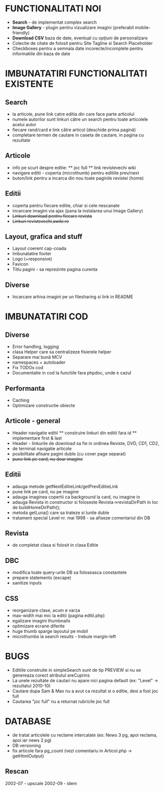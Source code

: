 
FUNCTIONALITATI NOI
======================================
* **Search** - de implementat complex search
* **Image Gallery** - plugin pentru vizualizare imagini (preferabil mobile-friendly)
* **Download CSV** baza de date, eventual cu opţiuni de personalizare
* Colectie de citate de folosit pentru Site Tagline si Search Placeholder
* Checkboxes pentru a semnala date incorecte/incomplete pentru informatiile din baza de date


IMBUNATATIRI FUNCTIONALITATI EXISTENTE
======================================

Search
------------------
* la articole, pune link catre editia din care face parte articolul
* numele autorilor sunt linkuri către un search pentru toate articolele acelui autor
* fiecare rand/card e link către articol (deschide prima pagină)
* completare termen de cautare in caseta de cautare, in pagina cu rezultate

Articole
------------------
* info pe scurt despre editie:
  ** joc full
  ** link revistevechi wiki
* navigare editii - coperta (microthumb) pentru editiile prev/next
* buton/link pentru a incarca din nou toate paginile revistei (home)

Editii
------------------
* coperta pentru fiecare editie, chiar si cele nescanate
* incarcare imagini via ajax (pana la instalarea unui Image Gallery)
* ~~Linkuri download pentru fiecare revista~~
* ~~Linkuri revistevechi.awiki.ro~~

Layout, grafica and stuff
-------------------------
* Layout coerent cap-coada
* Imbunatatire footer
* Logo (+responsive)
* Favicon
* Titlu pagini - sa reprezinte pagina curenta

Diverse
------------------
* Incarcare arhiva imagini pe un filesharing si link in README


IMBUNATATIRI COD
================================================

Diverse
------------------
* Error handling, logging
* clasa Helper care sa centralizeze fisierele helper
* Separare mai bună MCV
* namespaces + autoloader
* Fix TODOs cod
* Documentatie in cod la functiile fara phpdoc, unde e cazul

Performanta
-----------
* Caching
* Optimizare constructie obiecte

Articole - general
------------------
* Header navigatie editii
  ** construire linkuri din editii fara id
  ** implementare first & last
* Header - linkurile de download sa fie in ordinea Reviste, DVD, CD1, CD2, 
* de terminat navigatie articole
* posibilitate afisare pagini duble (cu cover page separat)
* ~~pune link pe card, nu doar imagine~~

Editii
------------
* adauga metode getNextEditieLink/getPrevEditieLink
* pune link pe card, nu pe imagine
* adauga imaginea copertii ca background la card, nu imagine in <div>
* adauga Revista in constructor si foloseste Revista->revistaDirPath
  in loc de buildHomeDirPath();
* metoda getLuna() care sa trateze si lunile duble
* tratament special Level nr. mai 1998 - sa afiseze comentariul din DB

Revista
-------
* de completat clasa si folosit in clasa Editie

DBC
------------------
* modifica toate query-urile DB sa foloseasca constantele
* prepare statements (escape)
* sanitize inputs

CSS
------------------
* reorganizare clase, acum e varza
* max-width mai mic la editii (pagina editii.php)
* egalizare imagini thumbnails
* optimizare ecrane diferite
* huge thumb sparge layoutul pe mobil
* microthumbs la search results - trebuie margin-left


BUGS
======================================
* Editiile construite in simpleSearch sunt de tip PREVIEW si nu se genereaza corect atributul areCuprins
* La unele rezultate de cautari nu apare nici pagina default (ex: "Level" -> rezultatul 2010-10)
* Cautare dupa Sam & Max nu a avut ca rezultat si o editie, desi a fost joc full
* Cautarea "joc full" nu a returnat rubricile joc full 


DATABASE
======================================
* de tratat articolele cu reclame intercalate (ex: News 3 pg, apoi reclama, apoi iar news 2 pg)
* DB versioning
* fix articole fara pg_count (vezi comentariu in Articol.php -> getHtmlOutput)

Rescan
------------------
2002-07 - upscale
2002-09 - idem